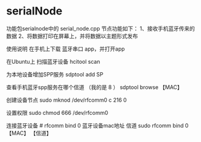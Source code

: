 # serialNode

功能包serialnode中的 serial_node.cpp 节点功能如下：
1、接收手机蓝牙传来的数据
2、将数据打印在屏幕上，并将数据以主题形式发布

使用说明
在手机上下载 蓝牙串口 app，并打开app

在Ubuntu上
扫描蓝牙设备
hcitool scan

为本地设备增加SPP服务
sdptool add SP

查看手机蓝牙spp服务在哪个信道 （我的是 8 ）
sdptool browse 【MAC】

创建设备节点
sudo mknod /dev/rfcomm0 c 216 0

设置权限
sudo chmod 666 /dev/rfcomm0

连接蓝牙设备 # rfcomm bind 0 蓝牙设备mac地址 信道
sudo rfcomm bind 0 【MAC】 【信道】
